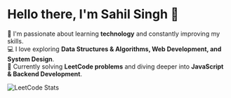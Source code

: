 # Hello there, I'm Sahil Singh 👋  

🚀 I'm passionate about learning **technology** and constantly improving my skills.  
💻 I love exploring **Data Structures & Algorithms, Web Development, and System Design**.  
🎯 Currently solving **LeetCode problems** and diving deeper into **JavaScript & Backend Development**.  

![LeetCode Stats](https://leetcard.jacoblin.cool/sah1ls?theme=dark&font=Harmattan&ext=heatmap&width=500&height=500)  

